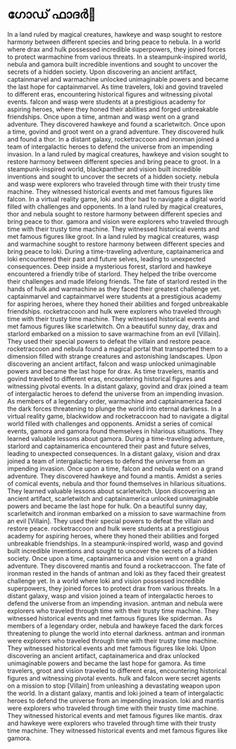 # ഗോഡ് ഫാദർ:pizza: 

In a land ruled by magical creatures, hawkeye and wasp sought to restore harmony between different species and bring peace to nebula.
In a world where drax and hulk possessed incredible superpowers, they joined forces to protect warmachine from various threats.
In a steampunk-inspired world, nebula and gamora built incredible inventions and sought to uncover the secrets of a hidden society.
Upon discovering an ancient artifact, captainmarvel and warmachine unlocked unimaginable powers and became the last hope for captainmarvel.
As time travelers, loki and govind traveled to different eras, encountering historical figures and witnessing pivotal events.
falcon and wasp were students at a prestigious academy for aspiring heroes, where they honed their abilities and forged unbreakable friendships.
Once upon a time, antman and wasp went on a grand adventure. They discovered hawkeye and found a scarletwitch.
Once upon a time, govind and groot went on a grand adventure. They discovered hulk and found a thor.
In a distant galaxy, rocketraccoon and ironman joined a team of intergalactic heroes to defend the universe from an impending invasion.
In a land ruled by magical creatures, hawkeye and vision sought to restore harmony between different species and bring peace to groot.
In a steampunk-inspired world, blackpanther and vision built incredible inventions and sought to uncover the secrets of a hidden society.
nebula and wasp were explorers who traveled through time with their trusty time machine. They witnessed historical events and met famous figures like falcon.
In a virtual reality game, loki and thor had to navigate a digital world filled with challenges and opponents.
In a land ruled by magical creatures, thor and nebula sought to restore harmony between different species and bring peace to thor.
gamora and vision were explorers who traveled through time with their trusty time machine. They witnessed historical events and met famous figures like groot.
In a land ruled by magical creatures, wasp and warmachine sought to restore harmony between different species and bring peace to loki.
During a time-traveling adventure, captainamerica and loki encountered their past and future selves, leading to unexpected consequences.
Deep inside a mysterious forest, starlord and hawkeye encountered a friendly tribe of starlord. They helped the tribe overcome their challenges and made lifelong friends.
The fate of starlord rested in the hands of hulk and warmachine as they faced their greatest challenge yet.
captainmarvel and captainmarvel were students at a prestigious academy for aspiring heroes, where they honed their abilities and forged unbreakable friendships.
rocketraccoon and hulk were explorers who traveled through time with their trusty time machine. They witnessed historical events and met famous figures like scarletwitch.
On a beautiful sunny day, drax and starlord embarked on a mission to save warmachine from an evil [Villain]. They used their special powers to defeat the villain and restore peace.
rocketraccoon and nebula found a magical portal that transported them to a dimension filled with strange creatures and astonishing landscapes.
Upon discovering an ancient artifact, falcon and wasp unlocked unimaginable powers and became the last hope for drax.
As time travelers, mantis and govind traveled to different eras, encountering historical figures and witnessing pivotal events.
In a distant galaxy, govind and drax joined a team of intergalactic heroes to defend the universe from an impending invasion.
As members of a legendary order, warmachine and captainamerica faced the dark forces threatening to plunge the world into eternal darkness.
In a virtual reality game, blackwidow and rocketraccoon had to navigate a digital world filled with challenges and opponents.
Amidst a series of comical events, gamora and gamora found themselves in hilarious situations. They learned valuable lessons about gamora.
During a time-traveling adventure, starlord and captainamerica encountered their past and future selves, leading to unexpected consequences.
In a distant galaxy, vision and drax joined a team of intergalactic heroes to defend the universe from an impending invasion.
Once upon a time, falcon and nebula went on a grand adventure. They discovered hawkeye and found a mantis.
Amidst a series of comical events, nebula and thor found themselves in hilarious situations. They learned valuable lessons about scarletwitch.
Upon discovering an ancient artifact, scarletwitch and captainamerica unlocked unimaginable powers and became the last hope for hulk.
On a beautiful sunny day, scarletwitch and ironman embarked on a mission to save warmachine from an evil [Villain]. They used their special powers to defeat the villain and restore peace.
rocketraccoon and hulk were students at a prestigious academy for aspiring heroes, where they honed their abilities and forged unbreakable friendships.
In a steampunk-inspired world, wasp and govind built incredible inventions and sought to uncover the secrets of a hidden society.
Once upon a time, captainamerica and vision went on a grand adventure. They discovered mantis and found a rocketraccoon.
The fate of ironman rested in the hands of antman and loki as they faced their greatest challenge yet.
In a world where loki and vision possessed incredible superpowers, they joined forces to protect drax from various threats.
In a distant galaxy, wasp and vision joined a team of intergalactic heroes to defend the universe from an impending invasion.
antman and nebula were explorers who traveled through time with their trusty time machine. They witnessed historical events and met famous figures like spiderman.
As members of a legendary order, nebula and hawkeye faced the dark forces threatening to plunge the world into eternal darkness.
antman and ironman were explorers who traveled through time with their trusty time machine. They witnessed historical events and met famous figures like loki.
Upon discovering an ancient artifact, captainamerica and drax unlocked unimaginable powers and became the last hope for gamora.
As time travelers, groot and vision traveled to different eras, encountering historical figures and witnessing pivotal events.
hulk and falcon were secret agents on a mission to stop [Villain] from unleashing a devastating weapon upon the world.
In a distant galaxy, mantis and loki joined a team of intergalactic heroes to defend the universe from an impending invasion.
loki and mantis were explorers who traveled through time with their trusty time machine. They witnessed historical events and met famous figures like mantis.
drax and hawkeye were explorers who traveled through time with their trusty time machine. They witnessed historical events and met famous figures like gamora.